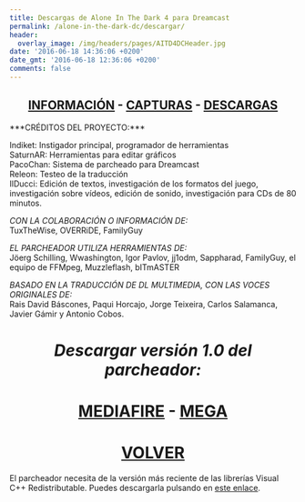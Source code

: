 ```yaml
---
title: Descargas de Alone In The Dark 4 para Dreamcast
permalink: /alone-in-the-dark-dc/descargar/
header:
  overlay_image: /img/headers/pages/AITD4DCHeader.jpg
date: '2016-06-18 14:36:06 +0200'
date_gmt: '2016-06-18 12:36:06 +0200'
comments: false
---
```


<h2 style="text-align: center;"><strong><a href="/alone-in-the-dark-dc/informacion/">INFORMACIÓN</a> - <a href="/alone-in-the-dark-dc/capturas/">CAPTURAS</a> - <a href="/alone-in-the-dark-dc/descargar/">DESCARGAS</a></strong></h2>
***CRÉDITOS DEL PROYECTO:***

Indiket: Instigador principal, programador de herramientas  
SaturnAR: Herramientas para editar gráficos  
PacoChan: Sistema de parcheado para Dreamcast  
Releon: Testeo de la traducción  
IlDucci: Edición de textos, investigación de los formatos del juego, investigación sobre 
vídeos, edición de sonido, investigación para CDs de 80 minutos.

*CON LA COLABORACIÓN O INFORMACIÓN DE:*  
TuxTheWise, OVERRiDE, FamilyGuy

*EL PARCHEADOR UTILIZA HERRAMIENTAS DE:*  
Jöerg Schilling, Wwashington, Igor Pavlov, jj1odm, Sappharad, FamilyGuy, el equipo de 
FFMpeg, Muzzleflash, bITmASTER

*BASADO EN LA TRADUCCIÓN DE DL MULTIMEDIA, CON LAS VOCES ORIGINALES DE:*  
Rais David Báscones, Paqui Horcajo, Jorge Teixeira, Carlos Salamanca, Javier Gámir y 
Antonio Cobos.

<center><h1><b><i>Descargar versión 1.0 del parcheador:</i></b></h1></center>

<h1 style="text-align: center;"><strong><a href="http://www.mediafire.com/download/2f3rkykay0ycu8s/AloneInTheDark4Espa%C3%B1olDreamcast10.7z">MEDIAFIRE</a> - <a href="https://mega.nz/#!QRtljCAI!uziMgr5PCxNO76JPasHLLBjvybA8bifRNucl4qZ5n04">MEGA</a></strong></h1>

<h1 style="text-align: center;"><strong><a href="/alone-in-the-dark-dc/">VOLVER</a></strong></h1>

El parcheador necesita de la versión más reciente de las librerías Visual C++ Redistributable. 
Puedes descargarla pulsando en [este enlace](https://www.microsoft.com/es-ES/download/details.aspx?id=48145).

